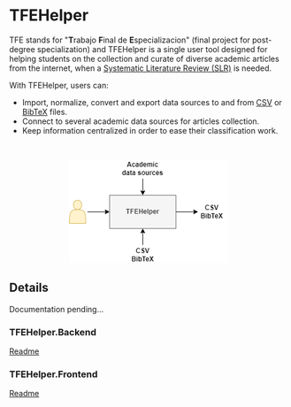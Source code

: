 # TFEHelper

TFE stands for "**T**rabajo **F**inal de **E**specializacion" (final project for post-degree specialization) and TFEHelper is a single user tool designed for helping students on the collection and curate of diverse academic articles from the internet, when a [Systematic Literature Review (SLR)](https://en.wikipedia.org/wiki/Systematic_review) is needed.

With TFEHelper, users can:
- Import, normalize, convert and export data sources to and from [CSV](https://en.wikipedia.org/wiki/Comma-separated_values) or [BibTeX](https://en.wikipedia.org/wiki/BibTeX) files.
- Connect to several academic data sources for articles collection.
- Keep information centralized in order to ease their classification work.

 
<p align="center">
  <img src="docs/TFEHelper.png">
</p>

## Details

Documentation pending...

### TFEHelper.Backend

[Readme](src/Backend/README.md)

### TFEHelper.Frontend

[Readme](src/Frontend/README.md)

